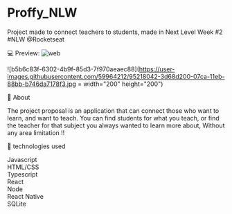 # Proffy_NLW

Project made to connect teachers to students, made in Next Level Week #2 #NLW @Rocketseat

:computer:  Preview:
![web](https://user-images.githubusercontent.com/59964212/95216938-0940e180-07c9-11eb-8115-b26aebd4b1dc.png)

![b5b6c83f-6302-4b9f-85d3-7f970aeaec88](https://user-images.githubusercontent.com/59964212/95218042-3d68d200-07ca-11eb-88bb-b746da7178f3.jpg = width="200" height="200")



:book: About

 The project proposal is an application that can connect those who want to learn, and want to teach. You can find students for what you teach, or find the teacher for that subject you always wanted to learn more about, Without any area limitation !!

:rocket: technologies used


Javascript  
HTML/CSS  
Typescript  
React  
Node  
React Native  
SQLite
